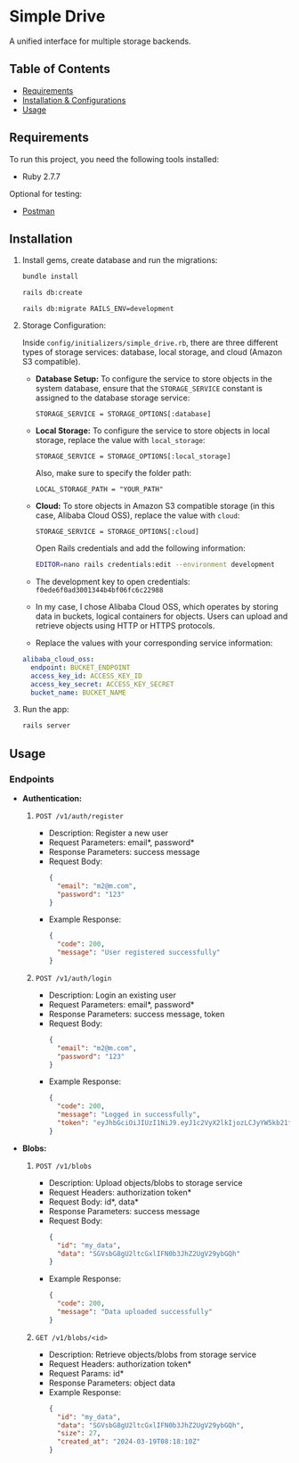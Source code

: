 # Simple Drive

A unified interface for multiple storage backends.

## Table of Contents

- [Requirements](#requirements)
- [Installation & Configurations](#installation)
- [Usage](#usage)

## Requirements

To run this project, you need the following tools installed:

- Ruby 2.7.7

Optional for testing:

- [Postman](https://www.postman.com/downloads/)

## Installation

1. Install gems, create database and run the migrations:

   ```sh
   bundle install
   ```

   ```sh
   rails db:create
   ```

   ```
   rails db:migrate RAILS_ENV=development
   ```

2. Storage Configuration:

   Inside `config/initializers/simple_drive.rb`, there are three different types of storage services: database, local storage, and cloud (Amazon S3 compatible).

   - **Database Setup:**
     To configure the service to store objects in the system database, ensure that the `STORAGE_SERVICE` constant is assigned to the database storage service:

     ```
     STORAGE_SERVICE = STORAGE_OPTIONS[:database]
     ```

   - **Local Storage:**
     To configure the service to store objects in local storage, replace the value with `local_storage`:

     ```
     STORAGE_SERVICE = STORAGE_OPTIONS[:local_storage]
     ```

     Also, make sure to specify the folder path:

     ```
     LOCAL_STORAGE_PATH = "YOUR_PATH"
     ```

   - **Cloud:**
     To store objects in Amazon S3 compatible storage (in this case, Alibaba Cloud OSS), replace the value with `cloud`:
     ```
     STORAGE_SERVICE = STORAGE_OPTIONS[:cloud]
     ```
     Open Rails credentials and add the following information:
     ```sh
     EDITOR=nano rails credentials:edit --environment development
     ```
   - The development key to open credentials: `f0ede6f0ad3001344b4bf06fc6c22988`
   - In my case, I chose Alibaba Cloud OSS, which operates by storing data in buckets, logical containers for objects. Users can upload and retrieve objects using HTTP or HTTPS protocols.
   - Replace the values with your corresponding service information:

   ```yaml
   alibaba_cloud_oss:
     endpoint: BUCKET_ENDPOINT
     access_key_id: ACCESS_KEY_ID
     access_key_secret: ACCESS_KEY_SECRET
     bucket_name: BUCKET_NAME
   ```

3. Run the app:
   ```sh
   rails server
   ```

## Usage

### Endpoints

- **Authentication:**

  1. `POST /v1/auth/register`

     - Description: Register a new user
     - Request Parameters: email*, password*
     - Response Parameters: success message
     - Request Body:
       ```json
       {
         "email": "m2@m.com",
         "password": "123"
       }
       ```
     - Example Response:
       ```json
       {
         "code": 200,
         "message": "User registered successfully"
       }
       ```

  2. `POST /v1/auth/login`
     - Description: Login an existing user
     - Request Parameters: email*, password*
     - Response Parameters: success message, token
     - Request Body:
       ```json
       {
         "email": "m2@m.com",
         "password": "123"
       }
       ```
     - Example Response:
       ```json
       {
         "code": 200,
         "message": "Logged in successfully",
         "token": "eyJhbGciOiJIUzI1NiJ9.eyJ1c2VyX2lkIjozLCJyYW5kb21fc3RyaW5nIjoiYWJmMTk2MDg3ZWVmM2U0ZDlkYTcifQ.XXhJyQorinUv6xCD5ykv-cwOIatzHehhn9-irJvBHjg"
       }
       ```

- **Blobs:**

  1. `POST /v1/blobs`

     - Description: Upload objects/blobs to storage service
     - Request Headers: authorization token\*
     - Request Body: id*, data*
     - Response Parameters: success message
     - Request Body:
       ```json
       {
         "id": "my_data",
         "data": "SGVsbG8gU2ltcGxlIFN0b3JhZ2UgV29ybGQh"
       }
       ```
     - Example Response:
       ```json
       {
         "code": 200,
         "message": "Data uploaded successfully"
       }
       ```

  2. `GET /v1/blobs/<id>`
     - Description: Retrieve objects/blobs from storage service
     - Request Headers: authorization token\*
     - Request Params: id\*
     - Response Parameters: object data
     - Example Response:
       ```json
       {
         "id": "my_data",
         "data": "SGVsbG8gU2ltcGxlIFN0b3JhZ2UgV29ybGQh",
         "size": 27,
         "created_at": "2024-03-19T08:18:10Z"
       }
       ```

